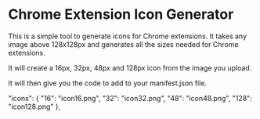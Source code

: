 # Chrome Extension Icon Generator

This is a simple tool to generate icons for Chrome extensions. It takes any image above 128x128px and generates all the sizes needed for Chrome extensions.

It will create a 16px, 32px, 48px and 128px icon from the image you upload.

It will then give you the code to add to your manifest.json file.

"icons": {
"16": "icon16.png",
"32": "icon32.png",
"48": "icon48.png",
"128": "icon128.png"
},
